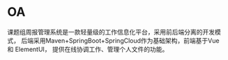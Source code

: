 # OA
课题组周报管理系统是一款轻量级的工作信息化平台，采用前后端分离的开发模式，
后端采用Maven+SpringBoot+SpringCloud作为基础架构，前端基于Vue 和 ElementUI，
提供在线协调工作、管理个人文件的功能。
